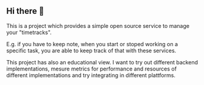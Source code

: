 ## Hi there 👋

This is a project which provides a simple open source service to manage your "timetracks". 

E.g. if you have to keep note, when you start or stoped working on a specific task, you are able to keep track of that with these services. 

This project has also an educational view. I want to try out different backend implementations, mesure metrics for performance and resources of different implementations
and try integrating in different plattforms.
